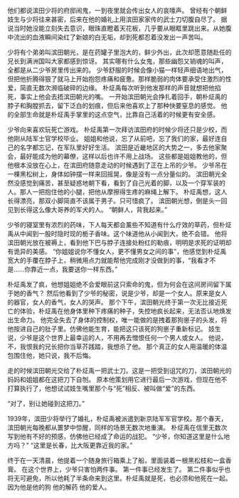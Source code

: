 他们都说滨田少将的府邸闹鬼，一到夜里就会传出女人的哀嚎声。
曾经有个朝鲜妓生与少将往来甚密，后来在他的婚礼上用滨田家家传的武士刀切腹自尽了。
据说当时她没能立刻失去意识，眼珠直瞪着天花板，几乎要从眼眶里跳出来。从她腹中流出的血液瞬间染红了新娘的白无垢，却到死都忍着没发出一声苦叫。

少将有个弟弟叫滨田朝光，是在药罐子里泡大的，鲜少外出，此次却愿意随赴任的兄长到满洲国叫大家都感到惊讶。
其实哪有什么女鬼，那些幽怨又销魂的叫声，全都是从二少爷房里传出来的。
少爷舒服的时候会像小猫一样轻声细语地出气，但把他折腾得狠了就马上开始抱怨疼痛和疲惫。那样脆弱的肉体要承受住激烈的性爱，简直无数次濒临破碎的边缘。
朴炡禹每次听到他发那样的声音就想把他掐死，事实上他会去捂滨田朝光的嘴。
一开始滨田朝光会挣扎着回手，朝朴炡禹的脖子和胸膛抓去，留下泛白的划痕，但后来他喜欢上了那种快要窒息的感觉。
他的全部生命就是朴炡禹手掌里的这点空气，比靠自己活着的时候更有安全感。

少爷向来喜欢玩死亡游戏。
朴炡禹第一次拜访滨田府的时候少将还只是少校，而他刚从陆军士官学校毕业。
姐姐和他说，忘了从前吧，忘了我们的家，最好连自己的名字都忘记，在军队里好好生活。
滨田是近畿地区的大势之一，多去他家聚会，最好能成为他的幕僚，这样以后也许不用上战场。
这些都是姐姐教他的，但他根本没放在心上，在滨田府随意走动的时候遇到了正在上吊的少爷。
少爷吊在一棵黑松树上，身体如钟摆一样来回摇晃，像是没有一点分量似的。
滨田朝光全然没感觉到痛苦，甚至疑惑地朝下看，看到了自己光着的脚，以及一个穿军装的人。那人一把抱住他的小腿，把他从摩擦得生疼的麻绳上解下。
朴炡禹想，这人长得漂亮，那双小脚简直不该属于男子。只可惜疯了。
滨田朝光想，倒是头一回见到长得这么像大哥养的军犬的人。
“朝鲜人，背我起来。”

少爷的寝室里有浓烈的药味，下人每天都会薰些不知道有什么疗效的草药，但朴炡禹从中闻到一股时隐时现的栀子香味。这个味道他从小闻到大，绝不会错。
他将滨田朝光放在被褥上，看到他下巴与脖子连接处粉红的勒痕，明明是求死的证明却有诡异的美感。
“你姐姐说你不懂女人，更不懂男女之间的事”，他感觉到朴炡禹宽大的手覆在脖子上，稍微用点力就能帮他完成刚才没做到的事，“我看才不是……你靠近一点，我要送你一样东西。”

朴炡禹发了疯，他想姐姐绝不会爱眼前这只索命的鬼，但为何会在这间房间留下属于她的香气？
然后他看到了少爷的秘密，说是少爷，却是一个女人。原来是女人的器官，女人的香气，女人的哭声。
那个下午，滨田朝光终于第一次无比接近死亡的体验，朴炡禹在他身体里种下疼痛的种子，失控地疯长起来，无法否认地焕发出生命力。
他完全失去了身体的控制权，唯一能做的是拽着那狗崽子的头发，将他按进自己的肚子里。仿佛他能生育，能把这只该死的狗崽子重新标记。
妓生说，少爷是这个世界上最幸运的人，不用再去憎恨任何一个男人或女人。
他说，不，我恨我的兄长把你当草芥践踏，我想杀了他。
那个真正的女人用温暖的体温包围住他，她只说，我不后悔。

走的时候滨田朝光交给了朴炡禹一把武士刀。这是一把受到诅咒的刀，滨田朝光的妈妈和姐姐都在这把刀下自刎。
原本他策划用它进行最后一次游戏，但现在他不打算执行了，他想试试妓生嘴里那个与“死”相反、被叫做“爱”的东西。

“对了，别让她碰到这把刀。”

1939年，滨田少将举行了婚礼，朴炡禹被派遣到新京陆军军官学校。那个春天，滨田朝光每晚都从噩梦中惊醒，同样的场景无数次地重演。
朴炡禹在信里无数次写到他有不好的预感，仿佛他已经成了命运的战犯。
“少爷，你知道这里是什么地方吗？”
“这里是长春，比大阪更靠近我的家。”

终于在一天清晨，他提着一个随身旅行箱乘上了船，里面装着一根黑松枝和一盒香膏。
在这个世界上，少爷只害怕两件事。
第一件事已经发生了。
第二件事似乎也将无可避免，所以他耗了半条命来到这里。朴炡禹就是死，也必须和他死在一起。
因为他是他的狗
他的解药
他的爱人。
